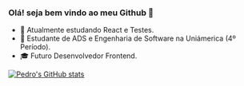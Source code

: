 ### Olá! seja bem vindo ao meu Github 👋

- 🌱 Atualmente estudando React e Testes.
- 📌 Estudante de ADS e Engenharia de Software na Uniámerica (4º Período).
- 🎓 Futuro Desenvolvedor Frontend.

[![Pedro's GitHub stats](https://github-readme-stats.vercel.app/api?username=Pedro-Henrique-Costa&show_icons=true&theme=react&hide=contribs,stars)](https://github.com/Pedro-Henrique-Costa/Pedro-Henrique-Costa)
